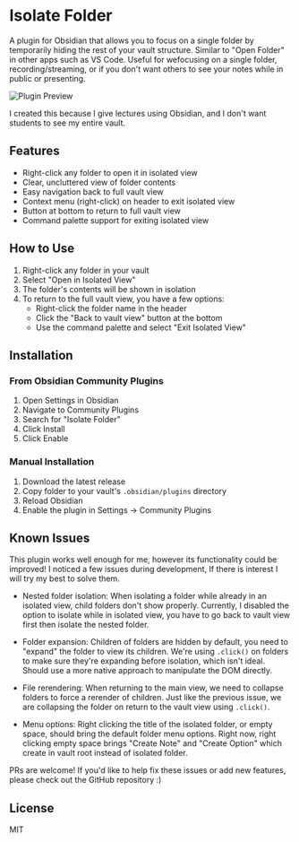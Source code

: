 # Isolate Folder

A plugin for Obsidian that allows you to focus on a single folder by temporarily hiding the rest of your vault structure. Similar to "Open Folder" in other apps such as VS Code.
Useful for wefocusing on a single folder, recording/streaming, or if you don't want others to see your notes while in public or presenting.

![Plugin Preview](plugin-preview.png)

I created this because I give lectures using Obsidian, and I don't want students to see my entire vault.

## Features

-   Right-click any folder to open it in isolated view
-   Clear, uncluttered view of folder contents
-   Easy navigation back to full vault view
-   Context menu (right-click) on header to exit isolated view
-   Button at bottom to return to full vault view
-   Command palette support for exiting isolated view

## How to Use

1. Right-click any folder in your vault
2. Select "Open in Isolated View"
3. The folder's contents will be shown in isolation
4. To return to the full vault view, you have a few options:
    - Right-click the folder name in the header
    - Click the "Back to vault view" button at the bottom
    - Use the command palette and select "Exit Isolated View"

## Installation

### From Obsidian Community Plugins

1. Open Settings in Obsidian
2. Navigate to Community Plugins
3. Search for "Isolate Folder"
4. Click Install
5. Click Enable

### Manual Installation

1. Download the latest release
2. Copy folder to your vault's `.obsidian/plugins` directory
3. Reload Obsidian
4. Enable the plugin in Settings → Community Plugins

## Known Issues

This plugin works well enough for me, however its functionality could be improved! I noticed a few issues during development, If there is interest I will try my best to solve them.

-   Nested folder isolation: When isolating a folder while already in an isolated view, child folders don't show properly. Currently, I disabled the option to isolate while in isolated view, you have to go back to vault view first then isolate the nested folder.

-   Folder expansion: Children of folders are hidden by default, you need to "expand" the folder to view its children. We're using `.click()` on folders to make sure they're expanding before isolation, which isn't ideal. Should use a more native approach to manipulate the DOM directly.

-   File rerendering: When returning to the main view, we need to collapse folders to force a rerender of children. Just like the previous issue, we are collapsing the folder on return to the vault view using `.click()`.

-   Menu options: Right clicking the title of the isolated folder, or empty space, should bring the default folder menu options. Right now, right clicking empty space brings "Create Note" and "Create Option" which create in vault root instead of isolated folder.

PRs are welcome! If you'd like to help fix these issues or add new features, please check out the GitHub repository :)

## License

MIT
